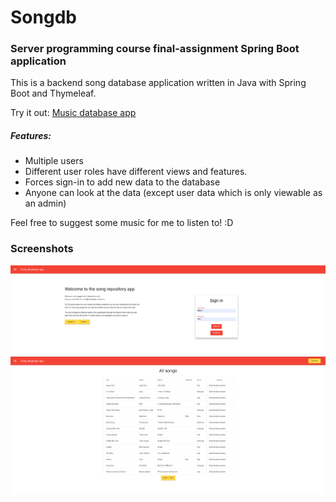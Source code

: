 # Songdb
### Server programming course final-assignment Spring Boot application

This is a backend song database application written in Java with Spring Boot and Thymeleaf.

Try it out: [Music database app](https://musicdbapp.herokuapp.com/index)

##### Features:
* Multiple users
* Different user roles have different views and features.
* Forces sign-in to add new data to the database
* Anyone can look at the data (except user data which is only viewable as an admin)

Feel free to suggest some music for me to listen to! :D

### Screenshots

<img src="./songdb_ss.png" alt="Screenshot of project"/>
<img src="./songdb_ss2.png" alt="Screenshot of project"/>
